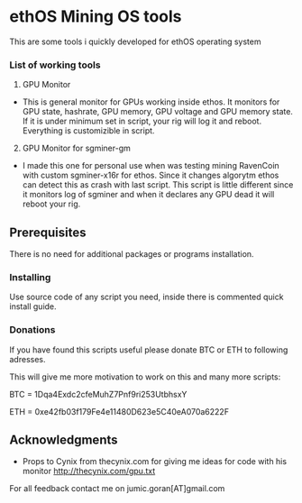 # ethOS Mining OS tools 

This are some tools i quickly developed for ethOS operating system

### List of working tools

1. GPU Monitor
  - This is general monitor for GPUs working inside ethos. It monitors for GPU state, hashrate, GPU memory, GPU voltage and GPU memory state. If it is under minimum set in script, your rig will log it and reboot. Everything is customizible in script.
2. GPU Monitor for sgminer-gm
  - I made this one for personal use when was testing mining RavenCoin with custom sgminer-x16r for ethos. Since it changes algorytm ethos can detect this as crash with last script. This script is little different since it monitors log of sgminer and when it declares any GPU dead it will reboot your rig.

## Prerequisites

There is no need for additional packages or programs installation.

### Installing

Use source code of any script you need, inside there is commented quick install guide.

### Donations

If you have found this scripts useful please donate BTC or ETH to following adresses.

This will give me more motivation to work on this and many more scripts:

BTC = 1Dqa4Exdc2cfeMuhZ7Pnf9ri253UtbhsxY

ETH = 0xe42fb03f179Fe4e11480D623e5C40eA070a6222F

## Acknowledgments

* Props to Cynix from thecynix.com for giving me ideas for code with his monitor http://thecynix.com/gpu.txt


For all feedback contact me on jumic.goran[AT]gmail.com
